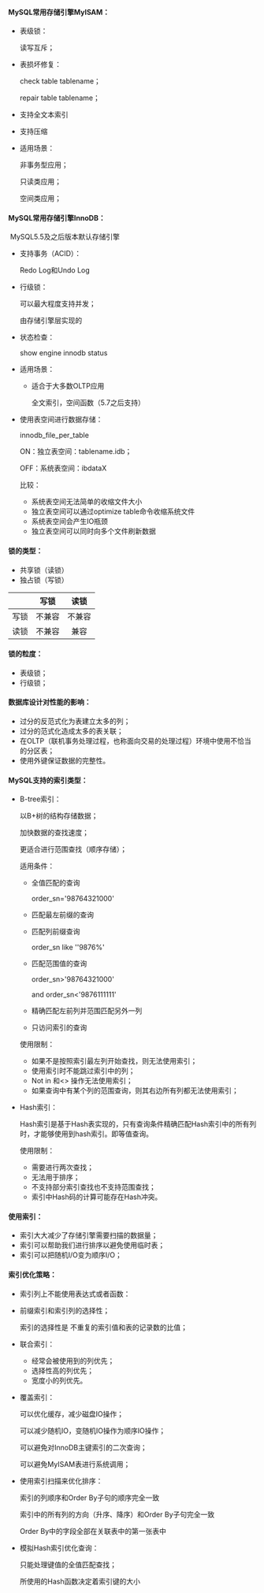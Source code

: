 #### MySQL常用存储引擎MyISAM：

- 表级锁：

  读写互斥；

- 表损坏修复：

  check table tablename；

  repair table tablename；

- 支持全文本索引

- 支持压缩

- 适用场景：

  非事务型应用；

  只读类应用；

  空间类应用；

#### MySQL常用存储引擎InnoDB：

​	MySQL5.5及之后版本默认存储引擎

- 支持事务（ACID）：

  Redo Log和Undo Log


- 行级锁：

  可以最大程度支持并发；

  由存储引擎层实现的

- 状态检查：

  show engine innodb status

- 适用场景：

  - 适合于大多数OLTP应用

    全文索引，空间函数（5.7之后支持）

- 使用表空间进行数据存储：

  innodb_file_per_table

  ON：独立表空间：tablename.idb；

  OFF：系统表空间：ibdataX

  比较：

  - 系统表空间无法简单的收缩文件大小
  - 独立表空间可以通过optimize table命令收缩系统文件
  - 系统表空间会产生IO瓶颈
  - 独立表空间可以同时向多个文件刷新数据

#### 锁的类型：

- 共享锁（读锁）
- 独占锁（写锁）

|      |  写锁  |  读锁  |
| :--: | :----: | :----: |
| 写锁 | 不兼容 | 不兼容 |
| 读锁 | 不兼容 |  兼容  |

#### 锁的粒度：

- 表级锁；
- 行级锁；

#### 数据库设计对性能的影响：

 * 过分的反范式化为表建立太多的列；
 * 过分的范式化造成太多的表关联；
 * 在OLTP（联机事务处理过程，也称面向交易的处理过程）环境中使用不恰当的分区表；
 * 使用外键保证数据的完整性。

#### MySQL支持的索引类型：

 * B-tree索引：

   以B+树的结构存储数据；

   加快数据的查找速度；

   更适合进行范围查找（顺序存储）；

   适用条件：

    * 全值匹配的查询

      order_sn='98764321000'

    * 匹配最左前缀的查询

    * 匹配列前缀查询

      order_sn like ''9876%'

   * 匹配范围值的查询

     order_sn>'98764321000'

     and order_sn<'9876111111'

   * 精确匹配左前列并范围匹配另外一列

   * 只访问索引的查询

   使用限制：

    * 如果不是按照索引最左列开始查找，则无法使用索引；
    * 使用索引时不能跳过索引中的列；
    * Not in 和<> 操作无法使用索引；
    * 如果查询中有某个列的范围查询，则其右边所有列都无法使用索引；

* Hash索引：

  Hash索引是基于Hash表实现的，只有查询条件精确匹配Hash索引中的所有列时，才能够使用到hash索引。即等值查询。

  使用限制：

   * 需要进行两次查找；
   * 无法用于排序；
   * 不支持部分索引查找也不支持范围查找；
   * 索引中Hash码的计算可能存在Hash冲突。

#### 使用索引：

 * 索引大大减少了存储引擎需要扫描的数据量；
 * 索引可以帮助我们进行排序以避免使用临时表；
 * 索引可以把随机I/O变为顺序I/O；

#### 索引优化策略：

 * 索引列上不能使用表达式或者函数：

 * 前缀索引和索引列的选择性；

   索引的选择性是 不重复的索引值和表的记录数的比值；

* 联合索引：

   * 经常会被使用到的列优先；
   * 选择性高的列优先；
   * 宽度小的列优先。

* 覆盖索引：

  可以优化缓存，减少磁盘IO操作；

  可以减少随机IO，变随机IO操作为顺序IO操作；

  可以避免对InnoDB主键索引的二次查询；

  可以避免MyISAM表进行系统调用；

* 使用索引扫描来优化排序：

  索引的列顺序和Order By子句的顺序完全一致

  索引中的所有列的方向（升序、降序）和Order By子句完全一致

  Order By中的字段全部在关联表中的第一张表中

* 模拟Hash索引优化查询：

  只能处理键值的全值匹配查找；

  所使用的Hash函数决定着索引键的大小

  ​